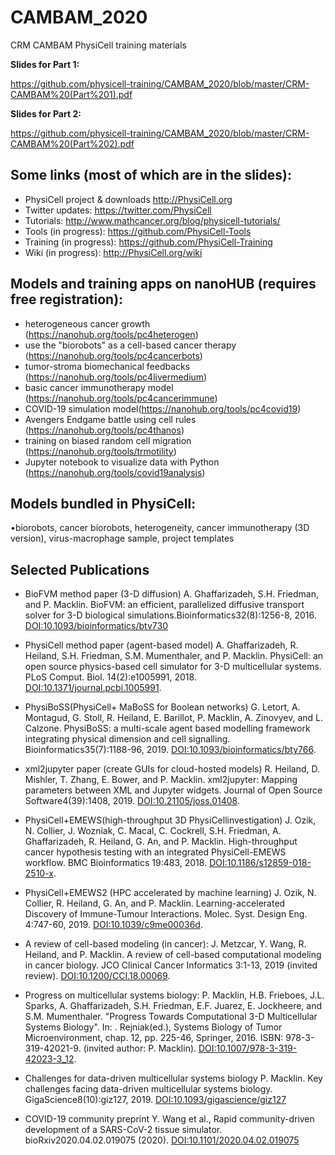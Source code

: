 # CAMBAM_2020
CRM CAMBAM PhysiCell training materials

**Slides for Part 1:**

https://github.com/physicell-training/CAMBAM_2020/blob/master/CRM-CAMBAM%20(Part%201).pdf 


**Slides for Part 2:**

https://github.com/physicell-training/CAMBAM_2020/blob/master/CRM-CAMBAM%20(Part%202).pdf 

## Some links (most of which are in the slides):

* PhysiCell project & downloads http://PhysiCell.org
* Twitter updates: https://twitter.com/PhysiCell
* Tutorials: http://www.mathcancer.org/blog/physicell-tutorials/
* Tools (in progress): https://github.com/PhysiCell-Tools
* Training (in progress): https://github.com/PhysiCell-Training
* Wiki (in progress): http://PhysiCell.org/wiki

## Models and training apps on nanoHUB (requires free registration):
* heterogeneous cancer growth (https://nanohub.org/tools/pc4heterogen)
* use the "biorobots" as a cell-based cancer therapy (https://nanohub.org/tools/pc4cancerbots)
* tumor-stroma biomechanical feedbacks (https://nanohub.org/tools/pc4livermedium)
* basic cancer immunotherapy model (https://nanohub.org/tools/pc4cancerimmune)
* COVID-19 simulation model(https://nanohub.org/tools/pc4covid19)
* Avengers Endgame battle using cell rules (https://nanohub.org/tools/pc4thanos)
* training on biased random cell migration (https://nanohub.org/tools/trmotility)
* Jupyter notebook to visualize data with Python (https://nanohub.org/tools/covid19analysis)

## Models bundled in PhysiCell:
•biorobots, cancer biorobots, heterogeneity, cancer immunotherapy (3D version), virus-macrophage sample, project templates

## Selected Publications

* BioFVM method paper (3-D diffusion)
A. Ghaffarizadeh, S.H. Friedman, and P. Macklin. BioFVM: an efficient, parallelized diffusive transport solver for 3-D biological simulations.Bioinformatics32(8):1256-8, 2016. [DOI:10.1093/bioinformatics/btv730](http://dx.doi.org/10.1093/bioinformatics/btv730)
* PhysiCell method paper (agent-based model)
A. Ghaffarizadeh, R. Heiland, S.H. Friedman, S.M. Mumenthaler, and P. Macklin. PhysiCell: an open source physics-based cell simulator for 3-D multicellular systems. PLoS Comput. Biol. 14(2):e1005991, 2018. [DOI:10.1371/journal.pcbi.1005991](http://dx.doi.org/10.1371/journal.pcbi.1005991).
* PhysiBoSS(PhysiCell+ MaBoSS for Boolean networks)
G. Letort, A. Montagud, G. Stoll, R. Heiland, E. Barillot, P. Macklin, A. Zinovyev, and L. Calzone. PhysiBoSS: a multi-scale agent based modelling framework integrating physical dimension and cell signalling. Bioinformatics35(7):1188-96, 2019. [DOI:10.1093/bioinformatics/bty766](http://dx.doi.org/10.1093/bioinformatics/bty766).
* xml2jupyter paper (create GUIs for cloud-hosted models)
R. Heiland, D. Mishler, T. Zhang, E. Bower, and P. Macklin. xml2jupyter: Mapping parameters between XML and Jupyter widgets. Journal of Open Source Software4(39):1408, 2019. [DOI:10.21105/joss.01408](http://dx.doi.org/10.21105/joss.01408).
* PhysiCell+EMEWS(high-throughput 3D PhysiCellinvestigation)
J. Ozik, N. Collier, J. Wozniak, C. Macal, C. Cockrell, S.H. Friedman, A. Ghaffarizadeh, R. Heiland, G. An, and P. Macklin. High-throughput cancer hypothesis testing with an integrated PhysiCell-EMEWS workflow. BMC Bioinformatics 19:483, 2018. [DOI:10.1186/s12859-018-2510-x](http://dx.doi.org/10.1186/s12859-018-2510-x).
* PhysiCell+EMEWS2 (HPC accelerated by machine learning)
J. Ozik, N. Collier, R. Heiland, G. An, and P. Macklin. Learning-accelerated Discovery of Immune-Tumour Interactions. Molec. Syst. Design Eng. 4:747-60, 2019. [DOI:10.1039/c9me00036d](http://dx.doi.org/10.1039/c9me00036d).

* A review of cell-based modeling (in cancer):
J. Metzcar, Y. Wang, R. Heiland, and P. Macklin. A review of cell-based computational modeling in cancer biology. JCO Clinical Cancer Informatics 3:1-13, 2019 (invited review). [DOI:10.1200/CCI.18.00069](http://dx.doi.org/10.1200/CCI.18.00069).
* Progress on multicellular systems biology:
P. Macklin, H.B. Frieboes, J.L. Sparks, A. Ghaffarizadeh, S.H. Friedman, E.F. Juarez, E. Jockheere, and S.M. Mumenthaler. "Progress Towards Computational 3-D Multicellular Systems Biology". In: . Rejniak(ed.), Systems Biology of Tumor Microenvironment, chap. 12, pp. 225-46, Springer, 2016. ISBN: 978-3-319-42021-9. (invited author: P. Macklin). [DOI:10.1007/978-3-319-42023-3_12](http://dx.doi.org/10.1007/978-3-319-42023-3_12).
* Challenges for data-driven multicellular systems biology
P. Macklin. Key challenges facing data-driven multicellular systems biology. GigaScience8(10):giz127, 2019. [DOI:10.1093/gigascience/giz127](http://dx.doi.org/10.1093/gigascience/giz127)
* COVID-19 community preprint
Y. Wang et al., Rapid community-driven development of a SARS-CoV-2 tissue simulator. bioRxiv2020.04.02.019075 (2020). [DOI:10.1101/2020.04.02.019075](https://doi.org/10.1101/2020.04.02.019075)
